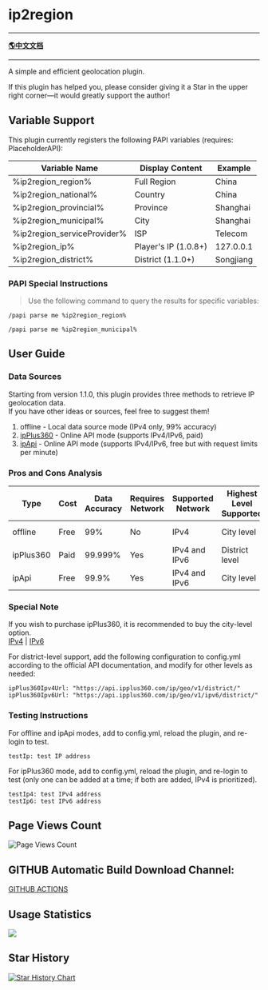 # ip2region

-------------------------------------------------------------------------------

[**🌎中文文档**](README-CH.md)

-------------------------------------------------------------------------------

A simple and efficient geolocation plugin.

If this plugin has helped you, please consider giving it a Star in the upper right corner—it would greatly support the
author!

## Variable Support

This plugin currently registers the following PAPI variables (requires: PlaceholderAPI):

| Variable Name               | Display Content      | Example   |
|-----------------------------|----------------------|-----------|
| %ip2region_region%          | Full Region          | China     |
| %ip2region_national%        | Country              | China     |
| %ip2region_provincial%      | Province             | Shanghai  |
| %ip2region_municipal%       | City                 | Shanghai  |
| %ip2region_serviceProvider% | ISP                  | Telecom   |
| %ip2region_ip%              | Player's IP (1.0.8+) | 127.0.0.1 |
| %ip2region_district%        | District (1.1.0+)    | Songjiang |

### PAPI Special Instructions

> Use the following command to query the results for specific variables:

```
/papi parse me %ip2region_region%
```

```
/papi parse me %ip2region_municipal%
```

## User Guide

### Data Sources

Starting from version 1.1.0, this plugin provides three methods to retrieve IP geolocation data.  
If you have other ideas or sources, feel free to suggest them!

1. offline - Local data source mode (IPv4 only, 99% accuracy)
2. [ipPlus360](https://mall.ipplus360.com/) - Online API mode (supports IPv4/IPv6, paid)
3. [ipApi](https://ip-api.com/) - Online API mode (supports IPv4/IPv6, free but with request limits per minute)

### Pros and Cons Analysis

| Type      | Cost | Data Accuracy | Requires Network | Supported Network | Highest Level Supported | Official Site                                              |
|-----------|------|---------------|------------------|-------------------|-------------------------|------------------------------------------------------------|
| offline   | Free | 99%           | No               | IPv4              | City level              | [Official Site](https://github.com/lionsoul2014/ip2region) |
| ipPlus360 | Paid | 99.999%       | Yes              | IPv4 and IPv6     | District level          | [Official Site](https://mall.ipplus360.com/)               |
| ipApi     | Free | 99.9%         | Yes              | IPv4 and IPv6     | City level              | [Official Site](https://ip-api.com/)                       |

### Special Note

If you wish to purchase ipPlus360, it is recommended to buy the city-level option.  
[IPv4](https://mall.ipplus360.com/pros/IPVFourGeoAPI) | [IPv6](https://mall.ipplus360.com/pros/IPGeoAPI)

For district-level support, add the following configuration to config.yml according to the official API documentation,
and modify for other levels as needed:

```
ipPlus360Ipv4Url: "https://api.ipplus360.com/ip/geo/v1/district/"
ipPlus360Ipv6Url: "https://api.ipplus360.com/ip/geo/v1/ipv6/district/"
```

### Testing Instructions

For offline and ipApi modes, add to config.yml, reload the plugin, and re-login to test.

```
testIp: test IP address
```

For ipPlus360 mode, add to config.yml, reload the plugin, and re-login to test (only one can be added at a time; if both
are added, IPv4 is prioritized).

```
testIp4: test IPv4 address
testIp6: test IPv6 address
```

## Page Views Count

![Page Views Count](https://badges.toozhao.com/badges/01JHVE4A6W89JQD1KP9D8SPM0J/green.svg)

## GITHUB Automatic Build Download Channel:

[GITHUB ACTIONS](https://github.com/handy-git/ip2region/actions)

## Usage Statistics

![](https://bstats.org/signatures/bukkit/ip2region.svg)

## Star History

[![Star History Chart](https://api.star-history.com/svg?repos=handy-git/ip2region&type=Date)](https://star-history.com/#handy-git/ip2region&Date)
